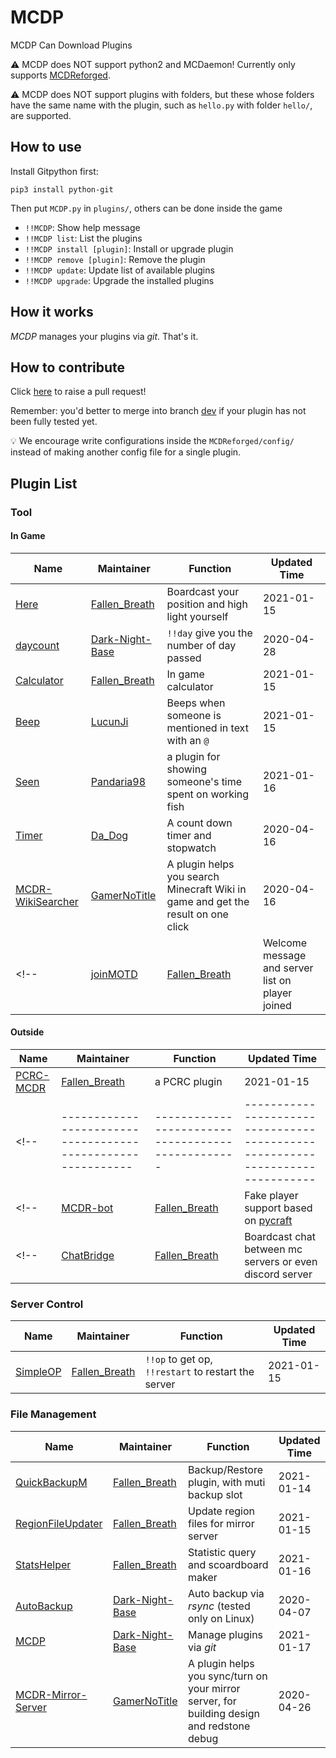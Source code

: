 # MCDP

MCDP Can Download Plugins

⚠️️ MCDP does NOT support python2 and MCDaemon! Currently only supports 
[MCDReforged](https://github.com/Fallen-Breath/MCDReforged). 

⚠️ MCDP does NOT support plugins with folders, 
but these whose folders have the same name with the plugin, 
such as `hello.py` with folder `hello/`, are supported.

## How to use

Install Gitpython first: 

```Linux
pip3 install python-git
```

Then put `MCDP.py` in `plugins/`, others can be done inside the game

- `!!MCDP`: Show help message
- `!!MCDP list`: List the plugins
- `!!MCDP install [plugin]`: Install or upgrade plugin
- `!!MCDP remove [plugin]`: Remove the plugin
- `!!MCDP update`: Update list of available plugins
- `!!MCDP upgrade`: Upgrade the installed plugins

## How it works

*MCDP* manages your plugins via *git*. That's it.

## How to contribute

Click [here](https://github.com/Dark-Night-Base/MCDP/compare) to raise a pull request!

Remember: you'd better to merge into branch [dev](https://github.com/Dark-Night-Base/MCDP/tree/dev) if your plugin has not been fully tested yet.

💡️ We encourage write configurations inside the `MCDReforged/config/` 
instead of making another config file for a single plugin.

## Plugin List

### Tool

#### In Game

| Name                                                   | Maintainer                                           | Function                                         |Updated Time|
| ------------------------------------------------------ | ---------------------------------------------------- | ------------------------------------------------ | ---------- |
| [Here](https://github.com/TISUnion/Here)               | [Fallen_Breath](https://github.com/Fallen-Breath)    | Boardcast your position and high light yourself  | 2021-01-15 |
| [daycount](https://github.com/Dark-Night-Base/daycount)| [Dark-Night-Base](https://github.com/Dark-Night-Base)| `!!day` give you the number of day passed        | 2020-04-28 |
| [Calculator](https://github.com/TISUnion/Calculator)   | [Fallen_Breath](https://github.com/Fallen-Breath)    | In game calculator                               | 2021-01-15 |
| [Beep](https://github.com/TISUnion/Beep)             | [LucunJi](https://github.com/LucunJi)             | Beeps when someone is mentioned in text with an `@` | 2021-01-15 |
| [Seen](https://github.com/TISUnion/Seen/tree/MCDR)   | [Pandaria98](https://github.com/Pandaria98)       | a plugin for showing someone's time spent on working fish  | 2021-01-16 |
| [Timer](https://github.com/Da-Dog/MCDR_Timer)            | [Da_Dog](https://github.com/Da-Dog)           | A count down timer and stopwatch     | 2020-04-16 |
| [MCDR-WikiSearcher](https://github.com/GamerNoTitle/MCDR-WikiSearcher) | [GamerNoTitle](https://github.com/GamerNoTitle)   | A plugin helps you search Minecraft Wiki in game and get the result on one click | 2020-04-16 |
<!-- | [joinMOTD](https://github.com/TISUnion/joinMOTD)       | [Fallen_Breath](https://github.com/Fallen-Breath)    | Welcome message and server list on player joined | 2020-04-07 | -->

#### Outside

| Name                                                        | Maintainer                                        | Function                                                                      |Updated Time|
| ----------------------------------------------------------- | ------------------------------------------------- | --------------------------------------------------- | ---------- |
| [PCRC-MCDR](https://github.com/TISUnion/PCRC-MCDR)          | [Fallen_Breath](https://github.com/Fallen-Breath) | a PCRC plugin                                                                 | 2021-01-15|
<!-- | ----------------------------------------------------------- | ------------------------------------------------- | ----------------------------------------------------------------------------- | ---------- | -->
<!-- | [MCDR-bot](https://github.com/MCDReforged-Plugins/MCDR-bot) | [Fallen_Breath](https://github.com/Fallen-Breath) | Fake player support based on [pycraft](https://github.com/ammaraskar/pyCraft) | -->
<!-- | [ChatBridge](https://github.com/TISUnion/ChatBridge)        | [Fallen_Breath](https://github.com/Fallen-Breath) | Boardcast chat between mc servers or even discord server                      | -->
### Server Control

| Name                                                        | Maintainer                                        | Function                                            |Updated Time|
| ----------------------------------------------------------- | ------------------------------------------------- | --------------------------------------------------- | ---------- |
| [SimpleOP](https://github.com/MCDReforged-Plugins/SimpleOP) | [Fallen_Breath](https://github.com/Fallen-Breath) | `!!op` to get op, `!!restart` to restart the server | 2021-01-15 |

<!-- ### Command Helper -->

<!-- | Name                                                                   | Maintainer                                        | Function                                                              | -->
<!-- | ---------------------------------------------------------------------- | ------------------------------------------------- | --------------------------------------------------------------------- | -->
<!-- | [CarpetFeatureHelper](https://github.com/TISUnion/CarpetFeatureHelper) | [Fallen_Breath](https://github.com/Fallen-Breath) | Give the ability of switching some of carpet options to non-op player | -->

### File Management

| Name                                                               | Maintainer                                            | Function                                       |Updated Time|
| ------------------------------------------------------------------ | ----------------------------------------------------- | ---------------------------------------------- | ---------- |
| [QuickBackupM](https://github.com/TISUnion/QuickBackupM)           | [Fallen_Breath](https://github.com/Fallen-Breath)     | Backup/Restore plugin, with muti backup slot   | 2021-01-14 |
| [RegionFileUpdater](https://github.com/TISUnion/RegionFileUpdater) | [Fallen_Breath](https://github.com/Fallen-Breath)     | Update region files for mirror server          | 2021-01-15 |
| [StatsHelper](https://github.com/TISUnion/StatsHelper)             | [Fallen_Breath](https://github.com/Fallen-Breath)     | Statistic query and scoardboard maker          | 2021-01-16 |
| [AutoBackup](https://github.com/Dark-Night-Base/AutoBackup)        | [Dark-Night-Base](https://github.com/Dark-Night-Base) | Auto backup via *rsync* (tested only on Linux) | 2020-04-07 |
| [MCDP](https://github.com/Dark-Night-Base/MCDP)                    | [Dark-Night-Base](https://github.com/Dark-Night-Base) | Manage plugins via *git*                       | 2021-01-17 |
| [MCDR-Mirror-Server](https://github.com/GamerNoTitle/MCDR-Mirror-Server) | [GamerNoTitle](https://github.com/GamerNoTitle)       | A plugin helps you sync/turn on your mirror server, for building design and redstone debug | 2020-04-26 |

